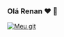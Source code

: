 ### Olá Renan ❤️ 👋

[![Meu git](https://img.shields.io/badge/GitHub-100000?style=for-the-badge&logo=github&logoColor=white)]()

